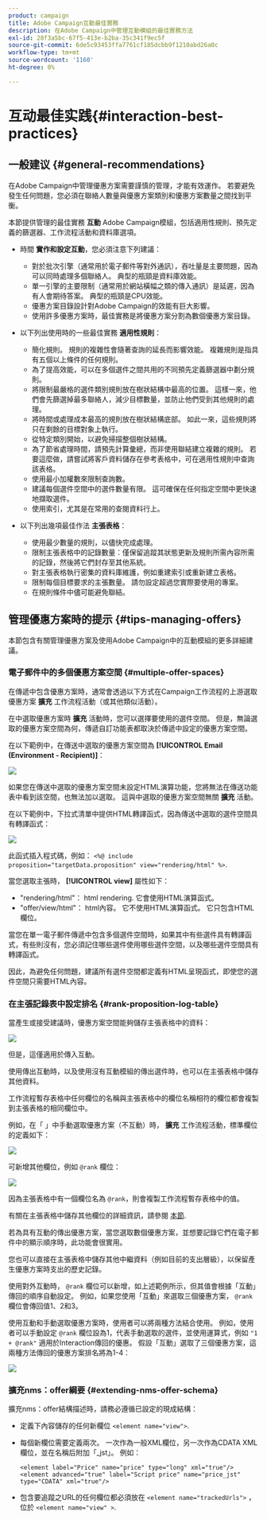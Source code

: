 ```yaml
---
product: campaign
title: Adobe Campaign互動最佳實務
description: 在Adobe Campaign中管理互動模組的最佳實務方法
exl-id: 28f3a5bc-67f5-413e-b2ba-35c341f9ec5f
source-git-commit: 6de5c93453ffa7761cf185dcbb9f1210abd26a0c
workflow-type: tm+mt
source-wordcount: '1160'
ht-degree: 0%

---
```


# 互动最佳实践{#interaction-best-practices}

## 一般建议 {#general-recommendations}

在Adobe Campaign中管理優惠方案需要謹慎的管理，才能有效運作。 若要避免發生任何問題，您必須在聯絡人數量與優惠方案類別和優惠方案數量之間找到平衡。

本節提供管理的最佳實務 **互動** Adobe Campaign模組，包括適用性規則、預先定義的篩選器、工作流程活動和資料庫選項。

* 時間 **實作和設定互動**，您必須注意下列建議：

   * 對於批次引擎（通常用於電子郵件等對外通訊），吞吐量是主要問題，因為可以同時處理多個聯絡人。 典型的瓶頸是資料庫效能。
   * 單一引擎的主要限制（通常用於網站橫幅之類的傳入通訊）是延遲，因為有人會期待答案。 典型的瓶頸是CPU效能。
   * 優惠方案目錄設計對Adobe Campaign的效能有巨大影響。
   * 使用許多優惠方案時，最佳實務是將優惠方案分割為數個優惠方案目錄。

* 以下列出使用時的一些最佳實務 **適用性規則**：

   * 簡化規則。 規則的複雜性會隨著查詢的延長而影響效能。 複雜規則是指具有五個以上條件的任何規則。
   * 為了提高效能，可以在多個選件之間共用的不同預先定義篩選器中劃分規則。
   * 將限制最嚴格的選件類別規則放在樹狀結構中最高的位置。 這樣一來，他們會先篩選掉最多聯絡人，減少目標數量，並防止他們受到其他規則的處理。
   * 將時間或處理成本最高的規則放在樹狀結構底部。 如此一來，這些規則將只在剩餘的目標對象上執行。
   * 從特定類別開始，以避免掃描整個樹狀結構。
   * 為了節省處理時間，請預先計算彙總，而非使用聯結建立複雜的規則。 若要這麼做，請嘗試將客戶資料儲存在參考表格中，可在適用性規則中查詢該表格。
   * 使用最小加權數來限制查詢數。
   * 建議每個選件空間中的選件數量有限。 這可確保在任何指定空間中更快速地擷取選件。
   * 使用索引，尤其是在常用的查閱資料行上。

* 以下列出幾項最佳作法 **主張表格**：

   * 使用最少數量的規則，以儘快完成處理。
   * 限制主張表格中的記錄數量：僅保留追蹤其狀態更新及規則所需內容所需的記錄，然後將它們封存至其他系統。
   * 對主張表格執行密集的資料庫維護，例如重建索引或重新建立表格。
   * 限制每個目標要求的主張數量。 請勿設定超過您實際要使用的專案。
   * 在規則條件中儘可能避免聯結。

## 管理優惠方案時的提示 {#tips-managing-offers}

本節包含有關管理優惠方案及使用Adobe Campaign中的互動模組的更多詳細建議。

### 電子郵件中的多個優惠方案空間 {#multiple-offer-spaces}

在傳遞中包含優惠方案時，通常會透過以下方式在Campaign工作流程的上游選取優惠方案 **擴充** 工作流程活動（或其他類似活動）。

在中選取優惠方案時 **擴充** 活動時，您可以選擇要使用的選件空間。 但是，無論選取的優惠方案空間為何，傳遞自訂功能表都取決於傳遞中設定的優惠方案空間。

在以下範例中，在傳送中選取的優惠方案空間為 **[!UICONTROL Email (Environment - Recipient)]**：

![](assets/Interaction-best-practices-offer-space-selected.png)

如果您在傳送中選取的優惠方案空間未設定HTML演算功能，您將無法在傳送功能表中看到該空間，也無法加以選取。 這與中選取的優惠方案空間無關 **擴充** 活動。

在以下範例中，下拉式清單中提供HTML轉譯函式，因為傳送中選取的選件空間具有轉譯函式：

![](assets/Interaction-best-practices-HTML-rendering.png)

此函式插入程式碼，例如： `<%@ include proposition="targetData.proposition" view="rendering/html" %>`.

當您選取主張時， **[!UICONTROL view]** 屬性如下：
* &quot;rendering/html&quot;： html rendering. 它會使用HTML演算函式。
* &quot;offer/view/html&quot;： html內容。 它不使用HTML演算函式。 它只包含HTML欄位。

當您在單一電子郵件傳遞中包含多個選件空間時，如果其中有些選件具有轉譯函式，有些則沒有，您必須記住哪些選件使用哪些選件空間，以及哪些選件空間具有轉譯函式。

因此，為避免任何問題，建議所有選件空間都定義有HTML呈現函式，即使您的選件空間只需要HTML內容。

### 在主張記錄表中設定排名 {#rank-proposition-log-table}

當產生或接受建議時，優惠方案空間能夠儲存主張表格中的資料：

![](assets/Interaction-best-practices-offer-space-storage.png)

但是，這僅適用於傳入互動。

使用傳出互動時，以及使用沒有互動模組的傳出選件時，也可以在主張表格中儲存其他資料。

工作流程暫存表格中任何欄位的名稱與主張表格中的欄位名稱相符的欄位都會複製到主張表格的相同欄位中。

例如，在「 」中手動選取優惠方案（不互動）時， **擴充** 工作流程活動，標準欄位的定義如下：

![](assets/Interaction-best-practices-manual-offer-std-fields.png)

可新增其他欄位，例如 `@rank` 欄位：

![](assets/Interaction-best-practices-manual-offer-add-fields.png)

因為主張表格中有一個欄位名為 `@rank`，則會複製工作流程暫存表格中的值。

有關在主張表格中儲存其他欄位的詳細資訊，請參閱 [本節](interaction-send-offers.md#storing-offer-rankings-and-weights).

若為具有互動的傳出優惠方案，當您選取數個優惠方案，並想要記錄它們在電子郵件中的顯示順序時，此功能會很實用。

您也可以直接在主張表格中儲存其他中繼資料（例如目前的支出層級），以保留產生優惠方案時支出的歷史記錄。

使用對外互動時， `@rank` 欄位可以新增，如上述範例所示，但其值會根據「互動」傳回的順序自動設定。 例如，如果您使用「互動」來選取三個優惠方案， `@rank` 欄位會傳回值1、2和3。

使用互動和手動選取優惠方案時，使用者可以將兩種方法結合使用。 例如，使用者可以手動設定 `@rank` 欄位設為1，代表手動選取的選件，並使用運算式，例如 `"1 + @rank"` 適用於Interaction傳回的優惠。 假設「互動」選取了三個優惠方案，這兩種方法傳回的優惠方案排名將為1-4：

![](assets/Interaction-best-practices-manual-offer-combined.png)

### 擴充nms：offer綱要 {#extending-nms-offer-schema}

擴充nms：offer結構描述時，請務必遵循已設定的現成結構：
* 定義下內容儲存的任何新欄位 `<element name="view">`.
* 每個新欄位需要定義兩次。 一次作為一般XML欄位，另一次作為CDATA XML欄位，並在名稱后附加「_jst」。 例如：

   ```
   <element label="Price" name="price" type="long" xml="true"/>
   <element advanced="true" label="Script price" name="price_jst" type="CDATA" xml="true"/>
   ```

* 包含要追蹤之URL的任何欄位都必須放在 `<element name="trackedUrls">` ，位於 `<element name="view" >`.
